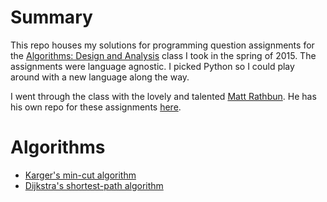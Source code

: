 # Summary
This repo houses my solutions for programming question assignments for the [Algorithms: Design and Analysis](https://class.coursera.org/algo-007) class I took in the spring of 2015. The assignments were language agnostic. I picked Python so I could play around with a new language along the way.

I went through the class with the lovely and talented [Matt Rathbun](https://github.com/perfectgait). He has his own repo for these assignments [here](https://github.com/perfectgait/algorithms_design_analysis_part1).

# Algorithms
* [Karger's min-cut algorithm](https://github.com/SmellyFish/algorithms/tree/master/karger_graph_min_cut)
* [Dijkstra's shortest-path algorithm](https://github.com/SmellyFish/algorithms/tree/master/dijkstra_shortest_path)
